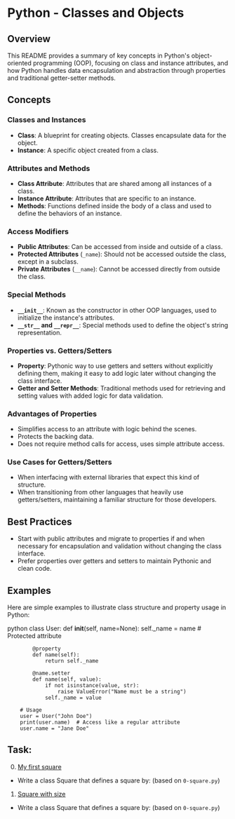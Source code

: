 # Python - Classes and Objects

## Overview
This README provides a summary of key concepts in Python's object-oriented programming (OOP), focusing on class and instance attributes, and how Python handles data encapsulation and abstraction through properties and traditional getter-setter methods.

## Concepts

### Classes and Instances
- **Class**: A blueprint for creating objects. Classes encapsulate data for the object.
- **Instance**: A specific object created from a class.

### Attributes and Methods
- **Class Attribute**: Attributes that are shared among all instances of a class.
- **Instance Attribute**: Attributes that are specific to an instance.
- **Methods**: Functions defined inside the body of a class and used to define the behaviors of an instance.

### Access Modifiers
- **Public Attributes**: Can be accessed from inside and outside of a class.
- **Protected Attributes** (`_name`): Should not be accessed outside the class, except in a subclass.
- **Private Attributes** (`__name`): Cannot be accessed directly from outside the class.

### Special Methods
- **`__init__`**: Known as the constructor in other OOP languages, used to initialize the instance's attributes.
- **`__str__` and `__repr__`**: Special methods used to define the object's string representation.

### Properties vs. Getters/Setters
- **Property**: Pythonic way to use getters and setters without explicitly defining them, making it easy to add logic later without changing the class interface.
- **Getter and Setter Methods**: Traditional methods used for retrieving and setting values with added logic for data validation.

### Advantages of Properties
- Simplifies access to an attribute with logic behind the scenes.
- Protects the backing data.
- Does not require method calls for access, uses simple attribute access.

### Use Cases for Getters/Setters
- When interfacing with external libraries that expect this kind of structure.
- When transitioning from other languages that heavily use getters/setters, maintaining a familiar structure for those developers.

## Best Practices
- Start with public attributes and migrate to properties if and when necessary for encapsulation and validation without changing the class interface.
- Prefer properties over getters and setters to maintain Pythonic and clean code.

## Examples
Here are simple examples to illustrate class structure and property usage in Python:

python
        class User:
            def __init__(self, name=None):
                self._name = name  # Protected attribute

            @property
            def name(self):
                return self._name

            @name.setter
            def name(self, value):
                if not isinstance(value, str):
                    raise ValueError("Name must be a string")
                self._name = value

        # Usage
        user = User("John Doe")
        print(user.name)  # Access like a regular attribute
        user.name = "Jane Doe"

## Task:

0. [My first square](./0-square.py)

 * Write a class Square that defines a square by: (based on `0-square.py`)

1. [Square with size](./1-square.py)

 * Write a class Square that defines a square by: (based on `0-square.py`)

 

